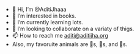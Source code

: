 - 👋 Hi, I’m @AditiJhaaa
- 👀 I’m interested in books.
- 🌱 I’m currently learning lots.
- 💞️ I’m looking to collaborate on a variaty of thigs.
- 📫 How to reach me aditi@aditijha.org
- Also, my favoruite animals are 🐶s, 🐉s, and 🐺s.

<!---
AditiJhaaa/AditiJhaaa is a ✨ special ✨ repository because its `README.md` (this file) appears on your GitHub profile.
You can click the Preview link to take a look at your changes.
--->
